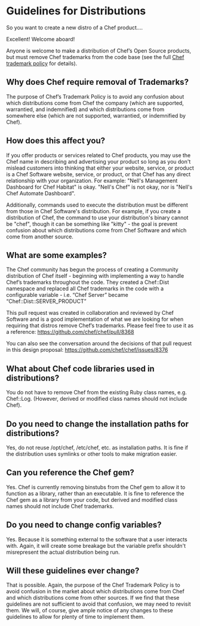 # Guidelines for Distributions

So you want to create a new distro of a Chef product….

Excellent! Welcome aboard!

Anyone is welcome to make a distribution of Chef’s Open Source products, but must remove Chef trademarks from the code base (see the full [Chef trademark policy](https://www.chef.io/trademark-policy/) for details). 

## Why does Chef require removal of Trademarks? 

The purpose of Chef’s Trademark Policy is to avoid any confusion about which distributions come from Chef the company (which are supported, warrantied, and indemnified) and which distributions come from somewhere else (which are not supported, warrantied, or indemnified by Chef). 

## How does this affect you?

If you offer products or services related to Chef products, you may use the Chef name in describing and advertising your product so long as you don't mislead customers into thinking that either your website, service, or product is a Chef Software website, service, or product, or that Chef has any direct relationship with your organization. For example: "Nell's Management Dashboard for Chef Habitat" is okay. "Nell's Chef" is not okay, nor is "Nell's Chef Automate Dashboard".

Additionally, commands used to execute the distribution must be different from those in Chef Software's distribution. For example, if you create a distribution of Chef, the command to use your distribution's binary cannot be "chef", though it can be something like "kitty" - the goal is prevent confusion about which distributions come from Chef Software and which come from another source.

## What are some examples?

The Chef community has begun the process of creating a Community distribution of Chef itself - beginning with implementing a way to handle Chef’s trademarks throughout the code. They created a Chef::Dist namespace and replaced all Chef trademarks in the code with a configurable variable - i.e. “Chef Server” became “Chef::Dist::SERVER_PRODUCT”

This pull request was created in collaboration and reviewed by Chef Software and is a good implementation of what we are looking for when requiring that distros remove Chef’s trademarks. Please feel free to use it as a reference: https://github.com/chef/chef/pull/8368

You can also see the conversation around the decisions of that pull request in this design proposal: https://github.com/chef/chef/issues/8376

## What about Chef code libraries used in distributions?

You do not have to remove Chef from the existing Ruby class names, e.g. Chef::Log. (However, derived or modified class names should not include Chef).

## Do you need to change the installation paths for distributions?

Yes, do not reuse /opt/chef, /etc/chef, etc. as installation paths. It is fine if the distribution uses symlinks or other tools to make migration easier.

## Can you reference the Chef gem?

Yes. Chef is currently removing binstubs from the Chef gem to allow it to function as a library, rather than an executable. It is fine to reference the Chef gem as a library from your code, but derived and modified class names should not include Chef trademarks.

## Do you need to change config variables? 

Yes. Because it is something external to the software that a user interacts with. Again, it will create some breakage but the variable prefix shouldn't misrepresent the actual distribution being run. 

## Will these guidelines ever change?

That is possible. Again, the purpose of the Chef Trademark Policy is to avoid confusion in the market about which distributions come from Chef and which distributions come from other sources. If we find that these guidelines are not sufficient to avoid that confusion, we may need to revisit them. We will, of course, give ample notice of any changes to these guidelines to allow for plenty of time to implement them.
